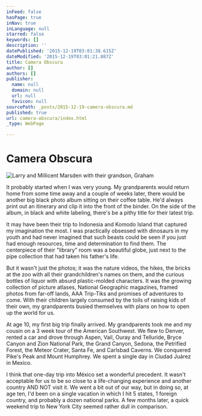 ```yaml
---
inFeed: false
hasPage: true
inNav: true
inLanguage: null
starred: false
keywords: []
description: ''
datePublished: '2015-12-19T03:01:38.615Z'
dateModified: '2015-12-19T03:01:21.887Z'
title: Camera Obscura
author: []
authors: []
publisher:
  name: null
  domain: null
  url: null
  favicon: null
sourcePath: _posts/2015-12-19-camera-obscura.md
published: true
url: camera-obscura/index.html
_type: WebPage

---
```

# Camera Obscura
![Larry and Millicent Marsden with their grandson, Graham](https://the-grid-user-content.s3-us-west-2.amazonaws.com/497a383d-e7c9-4cbc-8b55-efe7bf7978b0.jpg)

It probably started when I was very young. My grandparents would return home from some time away and a couple of weeks later, there would be another big black photo album sitting on their coffee table. He'd always print out an itinerary and clip it into the front of the binder. On the side of the album, in black and white labeling, there's be a pithy title for their latest trip.

It may have been their trip to Indonesia and Komodo Island that captured my imagination the most. I was practically obsessed with dinosaurs in my youth and had never imagined that such beasts could be seen if you just had enough resources, time and determination to find them. The centerpiece of their "library" room was a beautiful globe, just next to the pipe collection that had taken his father's life.

But it wasn't just the photos; it was the nature videos, the hikes, the bricks at the zoo with all their grandchildren's names on them, and the curious bottles of liquor with absurd plastic-molded characters. It was the growing collection of picture atlases, National Geographic magazines, framed photos from far-off lands, AAA Trip-Tiks and promises of adventures to come. With their children largely consumed by the toils of raising kids of their own, my grandparents busied themselves with plans on how to open up the world for us.

At age 10, my first big trip finally arrived. My grandparents took me and my cousin on a 3 week tour of the American Southwest. We flew to Denver, rented a car and drove through Aspen, Vail, Ouray and Telluride, Bryce Canyon and Zion National Park, the Grand Canyon, Sedona, the Petrified Forest, the Meteor Crater, Santa Fe, and Carlsbad Caverns. We conquered Pike's Peak and Mount Humphrey. We spent a single day in Ciudad Juárez in Mexico.

I think that one-day trip into México set a wonderful precedent. It wasn't acceptable for us to be so close to a life-changing experience and another country AND NOT visit it. We went a bit out of our way, but in doing so, at age ten, I'd been on a single vacation in which I hit 5 states, 1 foreign country, and probably a dozen national parks. A few months later, a quick weekend trip to New York City seemed rather dull in comparison.
